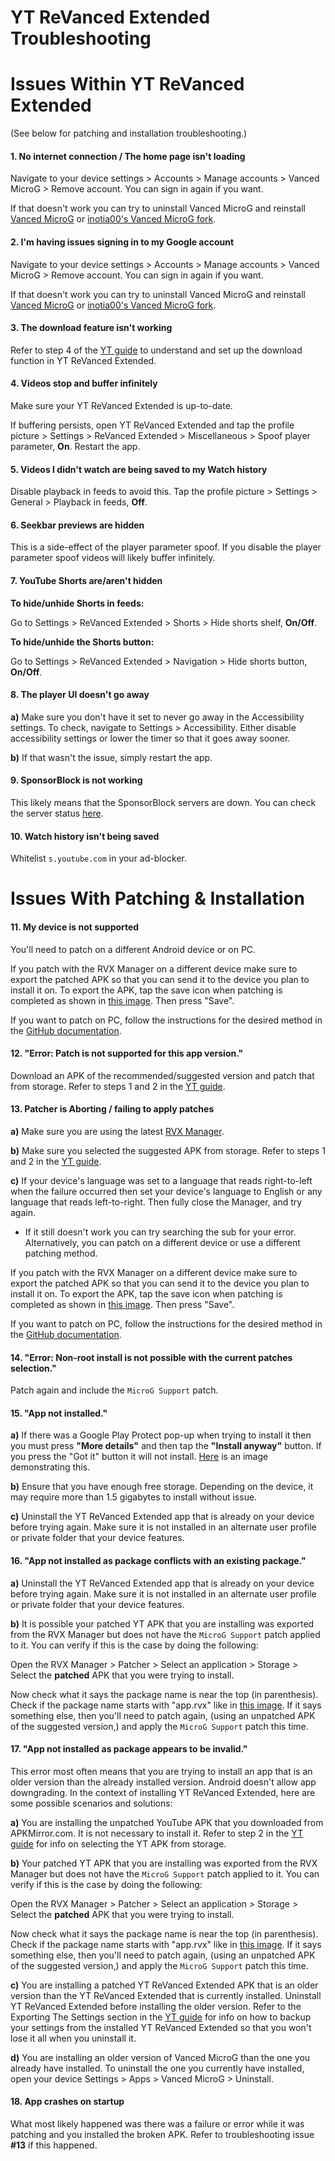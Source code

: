 # **YT ReVanced Extended Troubleshooting**



# **Issues Within YT ReVanced Extended**

(See below for patching and installation troubleshooting.)



#### **1. No internet connection / The home page isn't loading**

Navigate to your device settings > Accounts > Manage accounts > Vanced MicroG > Remove account. You can sign in again if you want.

If that doesn't work you can try to uninstall Vanced MicroG and reinstall [Vanced MicroG](https://github.com/TeamVanced/VancedMicroG/releases/latest) or [inotia00's Vanced MicroG fork](https://github.com/inotia00/VancedMicroG/releases/latest).




#### **2. I'm having issues signing in to my Google account**

Navigate to your device settings > Accounts > Manage accounts > Vanced MicroG > Remove account. You can sign in again if you want.

If that doesn't work you can try to uninstall Vanced MicroG and reinstall [Vanced MicroG](https://github.com/TeamVanced/VancedMicroG/releases/latest) or [inotia00's Vanced MicroG fork](https://github.com/inotia00/VancedMicroG/releases/latest).




#### **3. The download feature isn't working**

Refer to step 4 of the [YT guide](https://www.reddit.com/r/revancedextended/wiki/yt-guide/#wiki_downloader_setup) to understand and set up the download function in YT ReVanced Extended.




#### **4. Videos stop and buffer infinitely**

Make sure your YT ReVanced Extended is up-to-date.

If buffering persists, open YT ReVanced Extended and tap the profile picture > Settings > ReVanced Extended > Miscellaneous > Spoof player parameter, **On**. Restart the app.




#### **5. Videos I didn't watch are being saved to my Watch history**

Disable playback in feeds to avoid this. Tap the profile picture > Settings > General > Playback in feeds, **Off**. 




#### **6. Seekbar previews are hidden**

This is a side-effect of the player parameter spoof. If you disable the player parameter spoof videos will likely buffer infinitely.




#### **7. YouTube Shorts are/aren't hidden**

**To hide/unhide Shorts in feeds:**

Go to Settings > ReVanced Extended > Shorts > Hide shorts shelf, **On/Off**.

**To hide/unhide the Shorts button:**

Go to Settings > ReVanced Extended > Navigation > Hide shorts button, **On/Off**.




#### **8. The player UI doesn't go away**

**a)** Make sure you don't have it set to never go away in the Accessibility settings. To check, navigate to Settings > Accessibility. Either disable accessibility settings or lower the timer so that it goes away sooner.

**b)** If that wasn't the issue, simply restart the app.




#### **9. SponsorBlock is not working**

This likely means that the SponsorBlock servers are down. You can check the server status [here](https://status.sponsor.ajay.app/).




#### **10. Watch history isn't being saved**

Whitelist `s.youtube.com` in your ad-blocker.








# **Issues With Patching & Installation**


#### **11. My device is not supported**

You'll need to patch on a different Android device or on PC.

If you patch with the RVX Manager on a different device make sure to export the patched APK so that you can send it to the device you plan to install it on. To export the APK, tap the save icon when patching is completed as shown in [this image](https://imgur.com/a/FKD0okE). Then press "Save".

If you want to patch on PC, follow the instructions for the desired method in the [GitHub documentation](https://github.com/inotia00/revanced-documentation#revanced-extended-documentation).




#### **12. "Error: Patch is not supported for this app version."**

Download an APK of the recommended/suggested version and patch that from storage. Refer to steps 1 and 2 in the [YT guide](https://www.reddit.com/r/revancedextended/wiki/yt-guide/#wiki_1._downloading_vanced_microg.2C_rvx_manager.2C_.26amp.3B_yt_apk).




#### **13. Patcher is Aborting / failing to apply patches**

**a)** Make sure you are using the latest [RVX Manager](https://github.com/inotia00/revanced-manager/releases/latest).

**b)** Make sure you selected the suggested APK from storage. Refer to steps 1 and 2 in the [YT guide](https://www.reddit.com/r/revancedextended/wiki/yt-guide/#wiki_1._downloading_vanced_microg.2C_rvx_manager.2C_.26amp.3B_yt_apk).

**c)** If your device's language was set to a language that reads right-to-left when the failure occurred then set your device's language to English or any language that reads left-to-right. Then fully close the Manager, and try again.

* If it still doesn't work you can try searching the sub for your error. Alternatively, you can patch on a different device or use a different patching method.

If you patch with the RVX Manager on a different device make sure to export the patched APK so that you can send it to the device you plan to install it on. To export the APK, tap the save icon when patching is completed as shown in [this image](https://imgur.com/a/FKD0okE). Then press "Save".

If you want to patch on PC, follow the instructions for the desired method in the [GitHub documentation](https://github.com/inotia00/revanced-documentation#revanced-extended-documentation).




#### **14. "Error: Non-root install is not possible with the current patches selection."**

Patch again and include the `MicroG Support` patch.




#### **15. "App not installed."**

**a)** If there was a Google Play Protect pop-up when trying to install it then you must press **"More details"** and then tap the **"Install anyway"** button. If you press the "Got it" button it will not install. [Here](https://imgur.com/a/Ck8nfhn) is an image demonstrating this.

**b)** Ensure that you have enough free storage. Depending on the device, it may require more than 1.5 gigabytes to install without issue.

**c)** Uninstall the YT ReVanced Extended app that is already on your device before trying again. Make sure it is not installed in an alternate user profile or private folder that your device features.




#### **16. "App not installed as package conflicts with an existing package."**

**a)** Uninstall the YT ReVanced Extended app that is already on your device before trying again. Make sure it is not installed in an alternate user profile or private folder that your device features.

**b)** It is possible your patched YT APK that you are installing was exported from the RVX Manager but does not have the `MicroG Support` patch applied to it. You can verify if this is the case by doing the following:

Open the RVX Manager > Patcher > Select an application > Storage > Select the **patched** APK that you were trying to install.

Now check what it says the package name is near the top (in parenthesis). Check if the package name starts with "app.rvx" like in [this image](https://imgur.com/a/TUBgLLt). If it says something else, then you'll need to patch again, (using an unpatched APK of the suggested version,) and apply the `MicroG Support` patch this time.




#### **17. "App not installed as package appears to be invalid."**

This error most often means that you are trying to install an app that is an older version than the already installed version. Android doesn't allow app downgrading. In the context of installing YT ReVanced Extended, here are some possible scenarios and solutions:

**a)** You are installing the unpatched YouTube APK that you downloaded from APKMirror.com. It is not necessary to install it. Refer to step 2 in the [YT guide](https://www.reddit.com/r/revancedextended/wiki/yt-guide/#wiki_2._patching_the_apk) for info on selecting the YT APK from storage.

**b)** Your patched YT APK that you are installing was exported from the RVX Manager but does not have the `MicroG Support` patch applied to it. You can verify if this is the case by doing the following:

Open the RVX Manager > Patcher > Select an application > Storage > Select the **patched** APK that you were trying to install.

Now check what it says the package name is near the top (in parenthesis). Check if the package name starts with "app.rvx" like in [this image](https://imgur.com/a/TUBgLLt). If it says something else, then you'll need to patch again, (using an unpatched APK of the suggested version,) and apply the `MicroG Support` patch this time.

**c)** You are installing a patched YT ReVanced Extended APK that is an older version than the YT ReVanced Extended that is currently installed. Uninstall YT ReVanced Extended before installing the older version. Refer to the Exporting The Settings section in the [YT guide](https://www.reddit.com/r/revancedextended/wiki/yt-guide/#wiki_exporting_the_settings) for info on how to backup your settings from the installed YT ReVanced Extended so that you won't lose it all when you uninstall it.

**d)** You are installing an older version of Vanced MicroG than the one you already have installed. To uninstall the one you currently have installed, open your device Settings > Apps > Vanced MicroG > Uninstall.




#### **18. App crashes on startup**

What most likely happened was there was a failure or error while it was patching and you installed the broken APK. Refer to troubleshooting issue **#13** if this happened.
